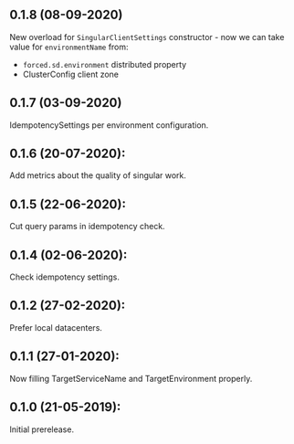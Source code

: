 ## 0.1.8 (08-09-2020)

New overload for `SingularClientSettings` constructor - now we can take value for `environmentName` from:
  * `forced.sd.environment` distributed property
  * ClusterConfig client zone

## 0.1.7 (03-09-2020)

IdempotencySettings per environment configuration.

## 0.1.6 (20-07-2020):

Add metrics about the quality of singular work.

## 0.1.5 (22-06-2020):

Cut query params in idempotency check.

## 0.1.4 (02-06-2020):

Check idempotency settings.

## 0.1.2 (27-02-2020):

Prefer local datacenters.

## 0.1.1 (27-01-2020): 

Now filling TargetServiceName and TargetEnvironment properly.

## 0.1.0 (21-05-2019): 

Initial prerelease.
